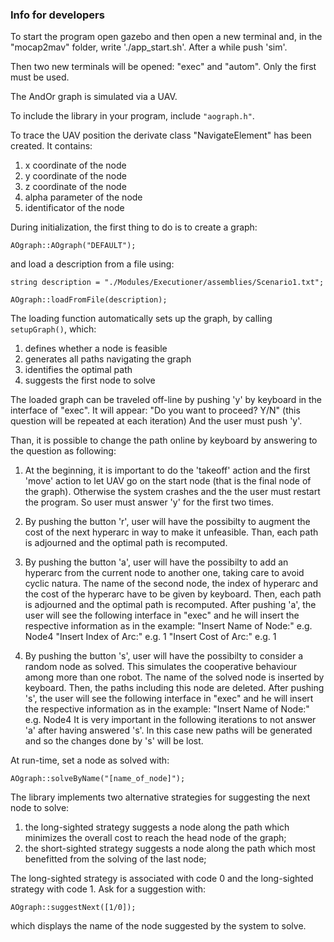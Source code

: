 ### Info for developers

To start the program open gazebo and then open a new terminal and, in the "mocap2mav" folder, write './app_start.sh'.
After a while push 'sim'.

Then two new terminals will be opened: "exec" and "autom". Only the first must be used.

The AndOr graph is simulated via a UAV.

To include the library in your program, include `"aograph.h"`.

To trace the UAV position the derivate class "NavigateElement" has been created. It contains:

1. x coordinate of the node
2. y coordinate of the node
3. z coordinate of the node
4. alpha parameter of the node
5. identificator of the node

During initialization, the first thing to do is to create a graph:

`AOgraph::AOgraph("DEFAULT");`

and load a description from a file using:

`string description = "./Modules/Executioner/assemblies/Scenario1.txt";`

`AOgraph::loadFromFile(description);`

The loading function automatically sets up the graph, by calling `setupGraph()`, which:

1. defines whether a node is feasible
2. generates all paths navigating the graph
3. identifies the optimal path
4. suggests the first node to solve

The loaded graph can be traveled off-line by pushing 'y' by keyboard in the interface of "exec". It will appear:
"Do you want to proceed? Y/N" (this question will be repeated at each iteration)
And the user must push 'y'.

Than, it is possible to change the path online by keyboard by answering to the question as following:

1. At the beginning, it is important to do the 'takeoff' action and the first 'move' action to let UAV go on the start node (that is the final node of the graph). Otherwise the system crashes and the the user must restart the program. So user must answer 'y' for the first two times. 

1. By pushing the button 'r', user will have the possibilty to augment the cost of the next hyperarc in way to make it unfeasible. 
Than, each path is adjourned and the optimal path is recomputed.

2. By pushing the button 'a', user will have the possibilty to add an hyperarc from the current node to another one, taking care to avoid cyclic natura. 
The name of the second node, the index of hyperarc and the cost of the hyperarc have to be given by keyboard. Then, each path is adjourned and the optimal path is recomputed.
After pushing 'a', the user will see the following interface in "exec" and he will insert the respective information as in the example:
"Insert Name of Node:" 
e.g. Node4
"Insert Index of Arc:"
e.g. 1
"Insert Cost of Arc:"
e.g. 1

3. By pushing the button 's', user will have the possibilty to consider a random node as solved. This simulates the cooperative behaviour among more than one robot. 
The name of the solved node is inserted by keyboard. Then, the paths including this node are deleted.
After pushing 's', the user will see the following interface in "exec" and he will insert the respective information as in the example:
"Insert Name of Node:"
e.g. Node4
It is very important in the following iterations to not answer 'a' after having answered 's'. In this case new paths will be generated and so the changes done by 's' will be lost.

At run-time, set a node as solved with:

`AOgraph::solveByName("[name_of_node]");`


The library implements two alternative strategies for suggesting the next node to solve:

1. the long-sighted strategy suggests a node along the path which minimizes the overall cost to reach the head node of the graph;
2. the short-sighted strategy suggests a node along the path which most benefitted from the solving of the last node;

The long-sighted strategy is associated with code 0 and the long-sighted strategy with code 1. Ask for a suggestion with:

`AOgraph::suggestNext([1/0]);`

which displays the name of the node suggested by the system to solve.
